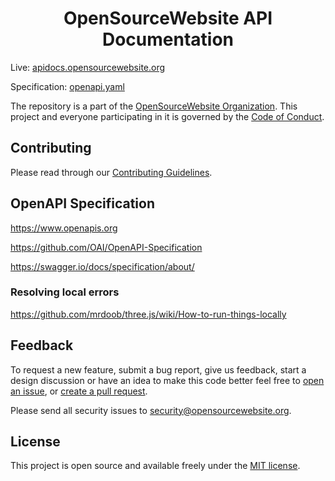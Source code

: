 <h1 align="center">OpenSourceWebsite API Documentation</h1>

Live: [apidocs.opensourcewebsite.org](https://apidocs.opensourcewebsite.org)

Specification: [openapi.yaml](https://apidocs.opensourcewebsite.org/openapi.yaml)

The repository is a part of the [OpenSourceWebsite Organization](https://github.com/opensourcewebsite-org). This project and everyone participating in it is governed by the [Code of Conduct](CODE_OF_CONDUCT.md).

## Contributing

Please read through our [Contributing Guidelines](CONTRIBUTING.md).

## OpenAPI Specification

https://www.openapis.org

https://github.com/OAI/OpenAPI-Specification

https://swagger.io/docs/specification/about/

### Resolving local errors

https://github.com/mrdoob/three.js/wiki/How-to-run-things-locally

## Feedback

To request a new feature, submit a bug report, give us feedback, start a design discussion or have an idea to make this code better feel free to [open an issue](https://github.com/opensourcewebsite-org/apidocs-opensourcewebsite-org/issues), or [create a pull request](https://github.com/opensourcewebsite-org/apidocs-opensourcewebsite-org/pulls).

Please send all security issues to [security@opensourcewebsite.org](mailto:security@opensourcewebsite.org).

## License

This project is open source and available freely under the [MIT license](LICENSE.md).
